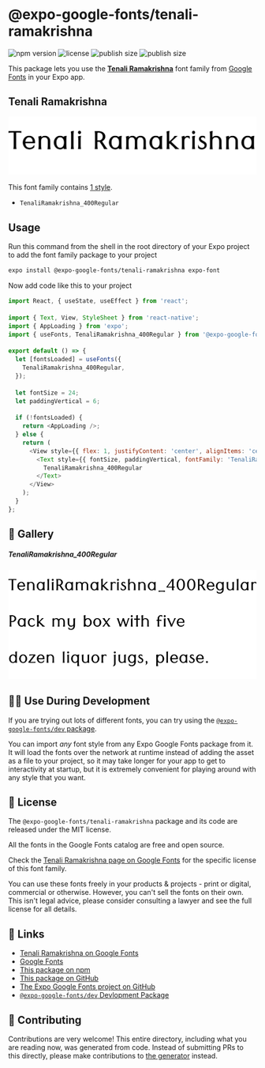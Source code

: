 # @expo-google-fonts/tenali-ramakrishna

![npm version](https://flat.badgen.net/npm/v/@expo-google-fonts/tenali-ramakrishna)
![license](https://flat.badgen.net/github/license/expo/google-fonts)
![publish size](https://flat.badgen.net/packagephobia/install/@expo-google-fonts/tenali-ramakrishna)
![publish size](https://flat.badgen.net/packagephobia/publish/@expo-google-fonts/tenali-ramakrishna)

This package lets you use the [**Tenali Ramakrishna**](https://fonts.google.com/specimen/Tenali+Ramakrishna) font family from [Google Fonts](https://fonts.google.com/) in your Expo app.

## Tenali Ramakrishna

![Tenali Ramakrishna](./font-family.png)

This font family contains [1 style](#-gallery).

- `TenaliRamakrishna_400Regular`

## Usage

Run this command from the shell in the root directory of your Expo project to add the font family package to your project
```sh
expo install @expo-google-fonts/tenali-ramakrishna expo-font
```

Now add code like this to your project
```js
import React, { useState, useEffect } from 'react';

import { Text, View, StyleSheet } from 'react-native';
import { AppLoading } from 'expo';
import { useFonts, TenaliRamakrishna_400Regular } from '@expo-google-fonts/tenali-ramakrishna';

export default () => {
  let [fontsLoaded] = useFonts({
    TenaliRamakrishna_400Regular,
  });

  let fontSize = 24;
  let paddingVertical = 6;

  if (!fontsLoaded) {
    return <AppLoading />;
  } else {
    return (
      <View style={{ flex: 1, justifyContent: 'center', alignItems: 'center' }}>
        <Text style={{ fontSize, paddingVertical, fontFamily: 'TenaliRamakrishna_400Regular' }}>
          TenaliRamakrishna_400Regular
        </Text>
      </View>
    );
  }
};

```

## 🔡 Gallery

##### TenaliRamakrishna_400Regular
![TenaliRamakrishna_400Regular](./TenaliRamakrishna_400Regular.ttf.png)


## 👩‍💻 Use During Development

If you are trying out lots of different fonts, you can try using the [`@expo-google-fonts/dev` package](https://github.com/expo/google-fonts/tree/master/font-packages/dev#readme).

You can import *any* font style from any Expo Google Fonts package from it. It will load the fonts
over the network at runtime instead of adding the asset as a file to your project, so it may take longer
for your app to get to interactivity at startup, but it is extremely convenient
for playing around with any style that you want.

## 📖 License

The `@expo-google-fonts/tenali-ramakrishna` package and its code are released under the MIT license.

All the fonts in the Google Fonts catalog are free and open source.

Check the [Tenali Ramakrishna page on Google Fonts](https://fonts.google.com/specimen/Tenali+Ramakrishna) for the specific license of this font family.

You can use these fonts freely in your products & projects - print or digital, commercial or otherwise. However, you can't sell the fonts on their own. This isn't legal advice, please consider consulting a lawyer and see the full license for all details.

## 🔗 Links

- [Tenali Ramakrishna on Google Fonts](https://fonts.google.com/specimen/Tenali+Ramakrishna)
- [Google Fonts](https://fonts.google.com/)
- [This package on npm](https://www.npmjs.com/package/@expo-google-fonts/tenali-ramakrishna)
- [This package on GitHub](https://github.com/expo/google-fonts/tree/master/font-packages/tenali-ramakrishna)
- [The Expo Google Fonts project on GitHub](https://github.com/expo/google-fonts)
- [`@expo-google-fonts/dev` Devlopment Package](https://github.com/expo/google-fonts/tree/master/font-packages/dev)

## 🤝 Contributing

Contributions are very welcome! This entire directory, including what you are reading now, was generated from code. Instead of submitting PRs to this directly, please make contributions to [the generator](https://github.com/expo/google-fonts/tree/master/packages/generator) instead.
